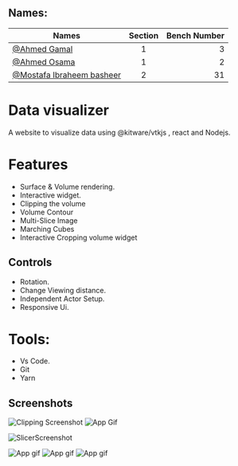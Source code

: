 



  ## Names:
  | Names       | Section           | Bench Number  |
| ------------- |:-------------:| -----:|
| [@Ahmed Gamal](https://github.com/Ahmed-gamal-elmahdy)     | 1 | 3 |
| [@Ahmed Osama](https://github.com/ahmedosamaismail)     | 1     |   2 |
| [@Mostafa Ibraheem basheer](https://github.com/Mostafa-Ibraheem-basheer) | 2      |    31 |

# Data visualizer

A website to visualize data using @kitware/vtkjs , react and Nodejs.
  


# Features

 - Surface & Volume rendering.
 - Interactive widget.
 -  Clipping the volume 
 - Volume Contour
- Multi-Slice Image
- Marching Cubes
- Interactive Cropping volume widget
 ## Controls
 - Rotation.
 - Change Viewing distance.
 - Independent Actor Setup.
 - Responsive Ui.
 # Tools:
 - Vs Code.
 - Git
 - Yarn 
 ## Screenshots

  

![Clipping Screenshot](https://i.ibb.co/0qQbqvs/1.png)
![App Gif](https://s10.gifyu.com/images/clipGif.gif)


![SlicerScreenshot](https://i.ibb.co/8XfZTwc/1.png)

![App gif](https://s10.gifyu.com/images/sliceGif.gif)
![App gif](https://s10.gifyu.com/images/isoGif.gif)
![App gif](https://s10.gifyu.com/images/cropGif.gif)
							                 
